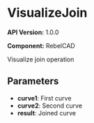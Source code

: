 # VisualizeJoin

**API Version:** 1.0.0

**Component:** RebelCAD

Visualize join operation

## Parameters

- **curve1**: First curve
- **curve2**: Second curve
- **result**: Joined curve

